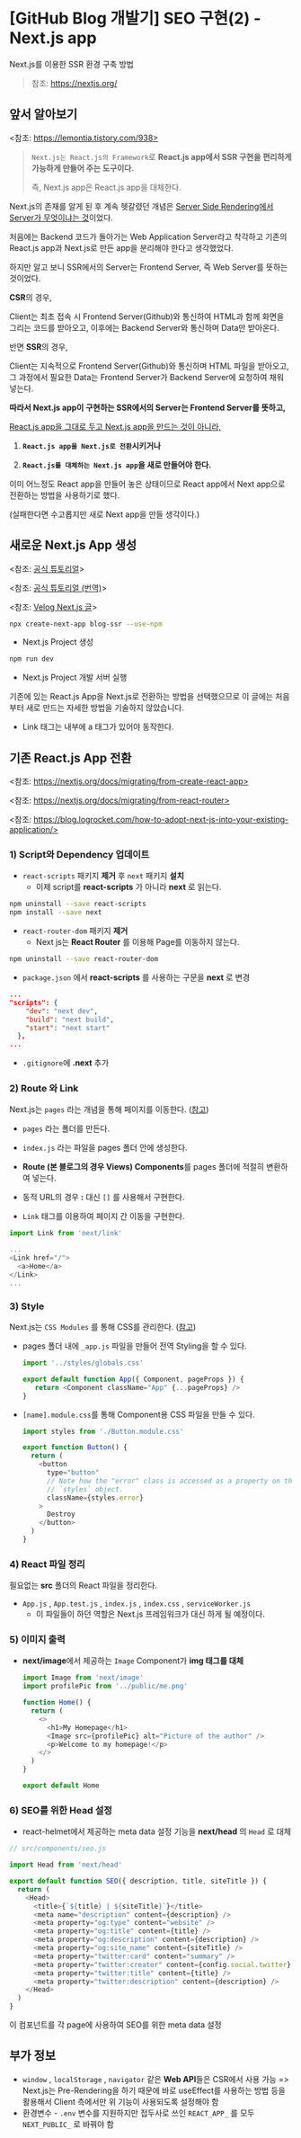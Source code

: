 # [GitHub Blog 개발기] SEO 구현(2) - Next.js app

Next.js를 이용한 SSR 환경 구축 방법

> 참조: https://nextjs.org/



## 앞서 알아보기

<참조: https://lemontia.tistory.com/938>

> `Next.js는 React.js의 Framework`로 **React.js app에서 SSR 구현을 편리하게 가능하게 만들어 주는 도구이다.** 
>
> 즉, Next.js app은 React.js app을 대체한다.



Next.js의 존재를 알게 된 후 계속 헷갈렸던 개념은 <u>Server Side Rendering에서 Server가 무엇이냐는 것</u>이었다.

처음에는 Backend 코드가 돌아가는 Web Application Server라고 착각하고 기존의 React.js app과 Next.js로 만든 app을 분리해야 한다고 생각했었다.



하지만 알고 보니 SSR에서의 Server는 Frontend Server, 즉 Web Server를 뜻하는 것이었다.

**CSR**의 경우,

Client는 최초 접속 시 Frontend Server(Github)와 통신하여 HTML과 함께 화면을 그리는 코드를 받아오고, 이후에는 Backend Server와 통신하며 Data만 받아온다.

반면 **SSR**의 경우,

Client는 지속적으로 Frontend Server(Github)와 통신하며 HTML 파일을 받아오고, 그 과정에서 필요한 Data는 Frontend Server가 Backend Server에 요청하여 채워 넣는다.



**따라서 Next.js app이 구현하는 SSR에서의 Server는 Frontend Server를 뜻하고,**

<u>React.js app을 그대로 두고 Next.js app을 만드는 것이 아니라,</u>

1) **`React.js app을 Next.js로 전환`시키거나** 

2) **`React.js를 대체하는 Next.js app`을 새로 만들어야 한다.**



이미 어느정도 React app을 만들어 놓은 상태이므로 React app에서 Next app으로 전환하는 방법을 사용하기로 했다.

(실패한다면 수고롭지만 새로 Next app을 만들 생각이다.)



## 새로운 Next.js App 생성

<참조: [공식 튜토리얼](https://nextjs.org/learn/basics/create-nextjs-app?utm_source=next-site&utm_medium=homepage-cta&utm_campaign=next-website)>

<참조: [공식 튜토리얼 (번역)](https://brunch.co.kr/@hee072794/81)>

<참조: [Velog Next.js 글](https://velog.io/@ansrjsdn/series/Next)>

```bash
npx create-next-app blog-ssr --use-npm
```

- Next.js Project 생성

```bash
npm run dev
```

- Next.js Project 개발 서버 실행



기존에 있는 React.js App을 Next.js로 전환하는 방법을 선택했으므로 이 글에는 처음부터 새로 만드는 자세한 방법을 기술하지 않았습니다.



- Link 태그는 내부에 a 태그가 있어야 동작한다.



## 기존 React.js App 전환

<참조: https://nextjs.org/docs/migrating/from-create-react-app>

<참조: https://nextjs.org/docs/migrating/from-react-router>

<참조: https://blog.logrocket.com/how-to-adopt-next-js-into-your-existing-application/>



### 1) Script와 Dependency 업데이트

- `react-scripts` 패키지 **제거** 후 `next` 패키지 **설치**
  - 이제 script를 **react-scripts** 가 아니라 **next** 로 읽는다.

```bash
npm uninstall --save react-scripts
npm install --save next
```



- `react-router-dom` 패키지 **제거**
  - Next js는 **React Router** 를 이용해 Page를 이동하지 않는다.

```bash
npm uninstall --save react-router-dom
```



- `package.json` 에서 **react-scripts** 를 사용하는 구문을 **next** 로 변경

```json
...
"scripts": {
    "dev": "next dev",
    "build": "next build",
    "start": "next start"
  },
...
```



- `.gitignore`에 **.next** 추가



### 2) Route 와 Link

Next.js는 `pages` 라는 개념을 통해 페이지를 이동한다. ([참고](https://nextjs.org/docs/basic-features/pages))

- `pages` 라는 폴더를 만든다.
- `index.js` 라는 파일을 pages 폴더 안에 생성한다.
- **Route (본 블로그의 경우 Views) Components**를 pages 폴더에 적절히 변환하여 넣는다.
- 동적 URL의 경우 **:** 대신 `[]` 를 사용해서 구현한다.



- `Link` 태그를 이용하여 페이지 간 이동을 구현한다.

```javascript
import Link from 'next/link'

...
<Link href="/">
  <a>Home</a>
</Link>
...
```



### 3) Style

Next.js는 `CSS Modules` 를 통해 CSS를 관리한다. ([참고](https://nextjs.org/docs/basic-features/built-in-css-support))

- pages 폴더 내에 `_app.js` 파일을 만들어 전역 Styling을 할 수 있다.

  ```javascript
  import '../styles/globals.css'
  
  export default function App({ Component, pageProps }) {
     return <Component className="App" {...pageProps} />
  }
  ```

- `[name].module.css`를 통해 Component용 CSS 파일을 만들 수 있다.

  ```javascript
  import styles from './Button.module.css'
  
  export function Button() {
    return (
      <button
        type="button"
        // Note how the "error" class is accessed as a property on the imported
        // `styles` object.
        className={styles.error}
      >
        Destroy
      </button>
    )
  }
  ```

  

### 4) React 파일 정리

필요없는 **src** 폴더의 React 파일을 정리한다.

- `App.js` , `App.test.js` , `index.js` , `index.css` , `serviceWorker.js`
  - 이 파일들이 하던 역할은 Next.js 프레임워크가 대신 하게 될 예정이다.



### 5) 이미지 출력

- **next/image**에서 제공하는 `Image` Component가 **img 태그를 대체**

  ```javascript
  import Image from 'next/image'
  import profilePic from '../public/me.png'
  
  function Home() {
    return (
      <>
        <h1>My Homepage</h1>
        <Image src={profilePic} alt="Picture of the author" />
        <p>Welcome to my homepage!</p>
      </>
    )
  }
  
  export default Home
  ```



### 6) SEO를 위한 Head 설정

- react-helmet에서 제공하는 meta data 설정 기능을 **next/head** 의 `Head` 로 대체

```javascript
// src/components/seo.js

import Head from 'next/head'

export default function SEO({ description, title, siteTitle }) {
  return (
    <Head>
      <title>{`${title} | ${siteTitle}`}</title>
      <meta name="description" content={description} />
      <meta property="og:type" content="website" />
      <meta property="og:title" content={title} />
      <meta property="og:description" content={description} />
      <meta property="og:site_name" content={siteTitle} />
      <meta property="twitter:card" content="summary" />
      <meta property="twitter:creator" content={config.social.twitter} />
      <meta property="twitter:title" content={title} />
      <meta property="twitter:description" content={description} />
    </Head>
  )
}
```

이 컴포넌트를 각 page에 사용하여 SEO를 위한 meta data 설정



## 부가 정보

- `window` , `localStorage` , `navigator` 같은 **Web API**들은 CSR에서 사용 가능 => Next.js는 Pre-Rendering을 하기 때문에 바로 useEffect를 사용하는 방법 등을 활용해서 Client 측에서만 위 기능이 사용되도록 설정해야 함
- 환경변수 - `.env` 변수를 지원하지만 접두사로 쓰인 `REACT_APP_` 를 모두 `NEXT_PUBLIC_` 로 바꿔야 함